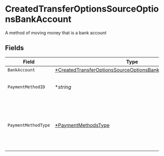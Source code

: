 # CreatedTransferOptionsSourceOptionsBankAccount

A method of moving money that is a bank account


## Fields

| Field                                                                                                                                          | Type                                                                                                                                           | Required                                                                                                                                       | Description                                                                                                                                    | Example                                                                                                                                        |
| ---------------------------------------------------------------------------------------------------------------------------------------------- | ---------------------------------------------------------------------------------------------------------------------------------------------- | ---------------------------------------------------------------------------------------------------------------------------------------------- | ---------------------------------------------------------------------------------------------------------------------------------------------- | ---------------------------------------------------------------------------------------------------------------------------------------------- |
| `BankAccount`                                                                                                                                  | [*CreatedTransferOptionsSourceOptionsBankAccountBankAccount](../../models/shared/createdtransferoptionssourceoptionsbankaccountbankaccount.md) | :heavy_minus_sign:                                                                                                                             | N/A                                                                                                                                            |                                                                                                                                                |
| `PaymentMethodID`                                                                                                                              | **string*                                                                                                                                      | :heavy_minus_sign:                                                                                                                             | UUID v4                                                                                                                                        | ec7e1848-dc80-4ab0-8827-dd7fc0737b43                                                                                                           |
| `PaymentMethodType`                                                                                                                            | [*PaymentMethodsType](../../models/shared/paymentmethodstype.md)                                                                               | :heavy_minus_sign:                                                                                                                             | The payment method type that represents a payment rail and directionality                                                                      |                                                                                                                                                |
